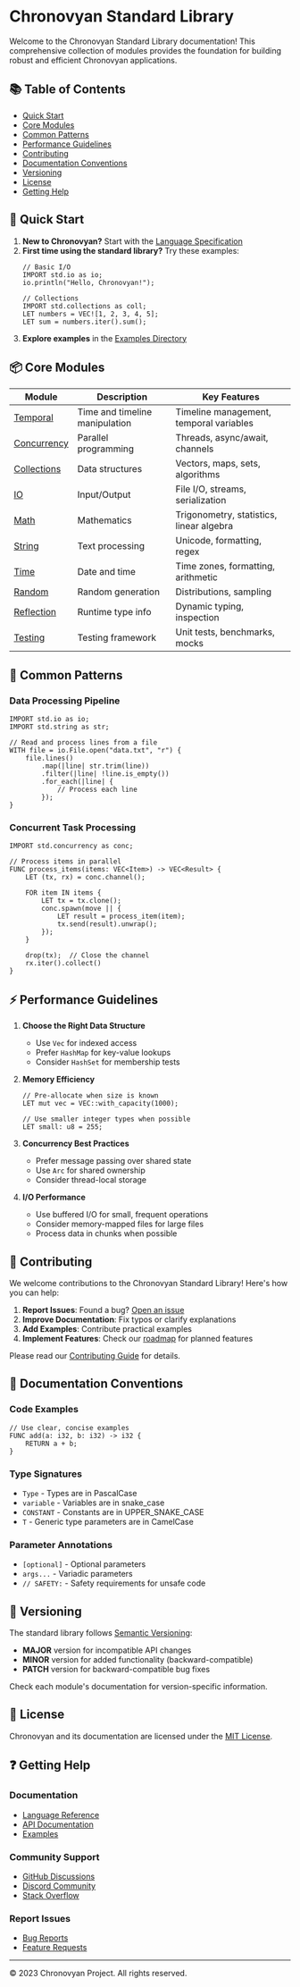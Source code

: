 # Chronovyan Standard Library

Welcome to the Chronovyan Standard Library documentation! This comprehensive collection of modules provides the foundation for building robust and efficient Chronovyan applications.

## 📚 Table of Contents

- [Quick Start](#-quick-start)
- [Core Modules](#-core-modules)
- [Common Patterns](#-common-patterns)
- [Performance Guidelines](#-performance-guidelines)
- [Contributing](#-contributing)
- [Documentation Conventions](#-documentation-conventions)
- [Versioning](#-versioning)
- [License](#-license)
- [Getting Help](#-getting-help)

## 🚀 Quick Start

1. **New to Chronovyan?** Start with the [Language Specification](reference/language/specification.md)
2. **First time using the standard library?** Try these examples:
   ```chronovyan
   // Basic I/O
   IMPORT std.io as io;
   io.println("Hello, Chronovyan!");
   
   // Collections
   IMPORT std.collections as coll;
   LET numbers = VEC![1, 2, 3, 4, 5];
   LET sum = numbers.iter().sum();
   ```
3. **Explore examples** in the [Examples Directory](../../examples/)

## 📦 Core Modules

| Module | Description | Key Features |
|--------|-------------|--------------|
| [Temporal](temporal.md) | Time and timeline manipulation | Timeline management, temporal variables |
| [Concurrency](concurrency.md) | Parallel programming | Threads, async/await, channels |
| [Collections](collections.md) | Data structures | Vectors, maps, sets, algorithms |
| [IO](io.md) | Input/Output | File I/O, streams, serialization |
| [Math](math.md) | Mathematics | Trigonometry, statistics, linear algebra |
| [String](string.md) | Text processing | Unicode, formatting, regex |
| [Time](time.md) | Date and time | Time zones, formatting, arithmetic |
| [Random](random.md) | Random generation | Distributions, sampling |
| [Reflection](reflection.md) | Runtime type info | Dynamic typing, inspection |
| [Testing](testing.md) | Testing framework | Unit tests, benchmarks, mocks |

## 🧩 Common Patterns

### Data Processing Pipeline

```chronovyan
IMPORT std.io as io;
IMPORT std.string as str;

// Read and process lines from a file
WITH file = io.File.open("data.txt", "r") {
    file.lines()
        .map(|line| str.trim(line))
        .filter(|line| !line.is_empty())
        .for_each(|line| {
            // Process each line
        });
}
```

### Concurrent Task Processing

```chronovyan
IMPORT std.concurrency as conc;

// Process items in parallel
FUNC process_items(items: VEC<Item>) -> VEC<Result> {
    LET (tx, rx) = conc.channel();
    
    FOR item IN items {
        LET tx = tx.clone();
        conc.spawn(move || {
            LET result = process_item(item);
            tx.send(result).unwrap();
        });
    }
    
    drop(tx);  // Close the channel
    rx.iter().collect()
}
```

## ⚡ Performance Guidelines

1. **Choose the Right Data Structure**
   - Use `Vec` for indexed access
   - Prefer `HashMap` for key-value lookups
   - Consider `HashSet` for membership tests

2. **Memory Efficiency**
   ```chronovyan
   // Pre-allocate when size is known
   LET mut vec = VEC::with_capacity(1000);
   
   // Use smaller integer types when possible
   LET small: u8 = 255;
   ```

3. **Concurrency Best Practices**
   - Prefer message passing over shared state
   - Use `Arc` for shared ownership
   - Consider thread-local storage

4. **I/O Performance**
   - Use buffered I/O for small, frequent operations
   - Consider memory-mapped files for large files
   - Process data in chunks when possible

## 🤝 Contributing

We welcome contributions to the Chronovyan Standard Library! Here's how you can help:

1. **Report Issues**: Found a bug? [Open an issue](https://github.com/Chronovyan/Chronovyan.github.io/issues)
2. **Improve Documentation**: Fix typos or clarify explanations
3. **Add Examples**: Contribute practical examples
4. **Implement Features**: Check our [roadmap](roadmap/index.md) for planned features

Please read our [Contributing Guide](https://github.com/Chronovyan/Chronovyan.github.io/CONTRIBUTING.md) for details.

## 📝 Documentation Conventions

### Code Examples

```chronovyan
// Use clear, concise examples
FUNC add(a: i32, b: i32) -> i32 {
    RETURN a + b;
}
```

### Type Signatures

- `Type` - Types are in PascalCase
- `variable` - Variables are in snake_case
- `CONSTANT` - Constants are in UPPER_SNAKE_CASE
- `T` - Generic type parameters are in CamelCase

### Parameter Annotations

- `[optional]` - Optional parameters
- `args...` - Variadic parameters
- `// SAFETY:` - Safety requirements for unsafe code

## 🔖 Versioning

The standard library follows [Semantic Versioning](https://semver.org/):

- **MAJOR** version for incompatible API changes
- **MINOR** version for added functionality (backward-compatible)
- **PATCH** version for backward-compatible bug fixes

Check each module's documentation for version-specific information.

## 📜 License

Chronovyan and its documentation are licensed under the [MIT License](https://opensource.org/licenses/MIT).

## ❓ Getting Help

### Documentation
- [Language Reference](reference/language/specification.md)
- [API Documentation](./index.md)
- [Examples](../../examples/)

### Community Support
- [GitHub Discussions](https://github.com/Chronovyan/Chronovyan.github.io/discussions)
- [Discord Community](https://discord.gg/chronovyan)
- [Stack Overflow](https://stackoverflow.com/questions/tagged/chronovyan)

### Report Issues
- [Bug Reports](https://github.com/Chronovyan/Chronovyan.github.io/issues/new?template=bug_report.md)
- [Feature Requests](https://github.com/Chronovyan/Chronovyan.github.io/issues/new?template=feature_request.md)

---

© 2023 Chronovyan Project. All rights reserved.
